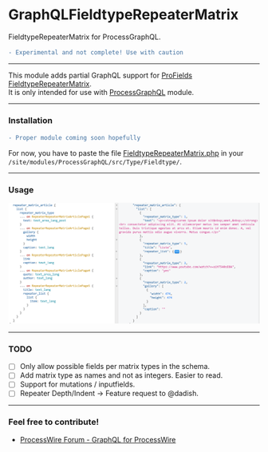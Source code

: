 GraphQLFieldtypeRepeaterMatrix
=========================
FieldtypeRepeaterMatrix for ProcessGraphQL.

```diff
- Experimental and not complete! Use with caution
```

---
This module adds partial GraphQL support for [ProFields FieldtypeRepeaterMatrix](https://processwire.com/store/pro-fields/repeater-matrix/).\
It is only intended for 
use with [ProcessGraphQL](https://github.com/dadish/ProcessGraphQL#processgraphql) module.

---
### Installation
```diff
- Proper module coming soon hopefully
```
For now, you have to paste the file [FieldtypeRepeaterMatrix.php](/FieldtypeRepeaterMatrix.php) in your `/site/modules/ProcessGraphQL/src/Type/Fieldtype/`.

---
### Usage
![Example](/example.png)

---
### TODO
- [ ] Only allow possible fields per matrix types in the schema.
- [ ] Add matrix type as names and not as integers. Easier to read.
- [ ] Support for mutations / inputfields.
- [ ] Repeater Depth/Indent -> Feature request to @dadish.

---
### Feel free to contribute!
- [ProcessWire Forum - GraphQL for ProcessWire](https://processwire.com/talk/topic/15397-graphql-for-processwire/page/12/#comments)
